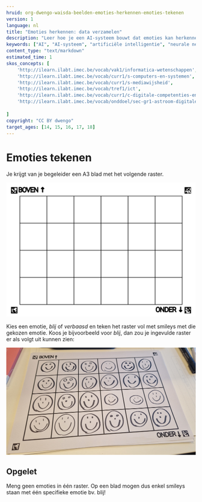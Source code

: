 ```yaml
---
hruid: org-dwengo-waisda-beelden-emoties-herkennen-emoties-tekenen
version: 1
language: nl
title: "Emoties herkennen: data verzamelen"
description: "Leer hoe je een AI-systeem bouwt dat emoties kan herkennen."
keywords: ["AI", "AI-systeem", "artificiële intelligentie", "neurale netwerken", "classificatie", "beelden", "emoties"]
content_type: "text/markdown"
estimated_time: 1
skos_concepts: [
    'http://ilearn.ilabt.imec.be/vocab/vak1/informatica-wetenschappen', 
    'http://ilearn.ilabt.imec.be/vocab/curr1/s-computers-en-systemen',
    'http://ilearn.ilabt.imec.be/vocab/curr1/s-mediawijsheid',
    'http://ilearn.ilabt.imec.be/vocab/tref1/ict',
    'http://ilearn.ilabt.imec.be/vocab/curr1/c-digitale-competenties-en-mediawijsheid',
    'http://ilearn.ilabt.imec.be/vocab/onddoel/sec-gr1-astroom-digitale-competenties-en-mediawijsheid-4.5',

]
copyright: "CC BY dwengo"
target_ages: [14, 15, 16, 17, 18]
---
```


# Emoties tekenen

Je krijgt van je begeleider een A3 blad met het volgende raster.

![](images/raster.svg)

Kies een emotie, *blij* of *verbaasd* en teken het raster vol met smileys met die gekozen emotie. Koos je bijvoorbeeld voor *blij*, dan zou je ingevulde raster er als volgt uit kunnen zien:

![](images/voorbeeld_raster_blij.jpg)

<div class="dwengo-content important">
<h2 class="title">Opgelet</h2>
<div class="content">
Meng geen emoties in één raster. Op een blad mogen dus enkel smileys staan met één specifieke emotie bv. blij!
</div>
</div>